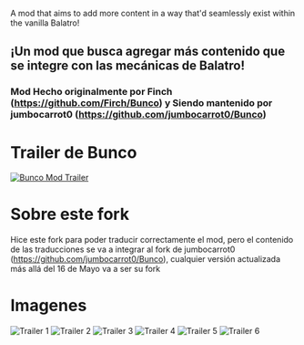 A mod that aims to add more content in a way that'd seamlessly exist within the vanilla Balatro!
## ¡Un mod que busca agregar más contenido que se integre con las mecánicas de Balatro!
### Mod Hecho originalmente por Finch (https://github.com/Firch/Bunco) y Siendo mantenido por jumbocarrot0 (https://github.com/jumbocarrot0/Bunco)

# Trailer de Bunco
[![Bunco Mod Trailer](https://github.com/user-attachments/assets/b8dea09b-b671-424b-a6f1-fa3f60aa787e)](https://youtu.be/RnH17Wx91no)

# Sobre este fork

Hice este fork para poder traducir correctamente el mod, pero el contenido de las traducciones se va a integrar al fork de jumbocarrot0 (https://github.com/jumbocarrot0/Bunco), cualquier versión actualizada más allá del 16 de Mayo va a ser su fork

# Imagenes

![Trailer 1](https://github.com/user-attachments/assets/0ab38c79-c4b4-4f53-bbec-5136437cfbf6)
![Trailer 2](https://github.com/user-attachments/assets/95d8ab26-ca4c-4026-94b3-f59f134c96f6)
![Trailer 3](https://github.com/user-attachments/assets/9834f543-b386-40be-b7d0-fedd56d1a729)
![Trailer 4](https://github.com/user-attachments/assets/df959e83-851c-4f94-b4cc-8c48654b15be)
![Trailer 5](https://github.com/user-attachments/assets/d2e9aac9-f0a8-49eb-bf47-c8795647fc9b)
![Trailer 6](https://github.com/user-attachments/assets/f5d593ad-f87b-42a7-9f3f-1b8142730628)
